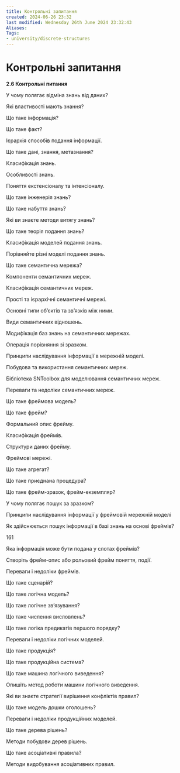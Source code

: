 ```yaml
---
title: Контрольні запитання
created: 2024-06-26 23:32
last modified: Wednesday 26th June 2024 23:32:43
Aliases:
Tags:
- university/discrete-structures
---
```

# Контрольні запитання


**2.6 Контрольні питання**

  

У чому полягає відміна знань від даних?

  

Які властивості мають знання?

Що таке інформація?

Що таке факт?

Ієрархія способів подання інформації.

Що таке дані, знання, метазнання?

Класифікація знань.

Особливості знань.

Поняття екстенсіоналу та інтенсіоналу.

Що таке інженерія знань?

Що таке набуття знань?

Які ви знаєте методи витягу знань?

Що таке теорія подання знань?

Класифікація моделей подання знань.

Порівняйте різні моделі подання знань.

Що таке семантична мережа?

Компоненти семантичних мереж.

Класифікація семантичних мереж.

Прості та ієрархічні семантичні мережі.

Основні типи об’єктів та зв’язків між ними.

Види семантичних відношень.

Модифікація баз знань на семантичних мережах.

Операція порівняння зі зразком.

Принципи наслідування інформації в мережній моделі.

Побудова та використання семантичних мереж.

Бібліотека SNToolbox для моделювання семантичних мереж.

Переваги та недоліки семантичних мереж.

Що таке фреймова модель?

Що таке фрейм?

Формальний опис фрейму.

Класифікація фреймів.

Структури даних фрейму.

Фреймові мережі.

Що таке агрегат?

Що таке приєднана процедура?

Що таке фрейм-зразок, фрейм-екземпляр?

У чому полягає пошук за зразком?

Принципи наслідування інформації у фреймовій мережній моделі

Як здійснюється пошук інформації в базі знань на основі фреймів?

161

  

Яка інформація може бути подана у слотах фреймів?

  

Створіть фрейм-опис або рольовий фрейм поняття, події.

Переваги і недоліки фреймів.

Що таке сценарій?

Що таке логічна модель?

Що таке логічне зв’язування?

Що таке числення висловлень?

Що таке логіка предикатів першого порядку?

Переваги і недоліки логічних моделей.

Що таке продукція?

Що таке продукційна система?

Що таке машина логічного виведення?

Опишіть метод роботи машини логічного виведення.

Які ви знаєте стратегії вирішення конфліктів правил?

Що таке модель дошки оголошень?

Переваги і недоліки продукційних моделей.

Що таке дерева рішень?

Методи побудови дерев рішень.

Що таке асоціативні правила?

Методи видобування асоціативних правил.
